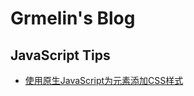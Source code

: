 # Grmelin's Blog
## JavaScript Tips
* [使用原生JavaScript为元素添加CSS样式](https://github.com/wzla/Blog/issues/1)
